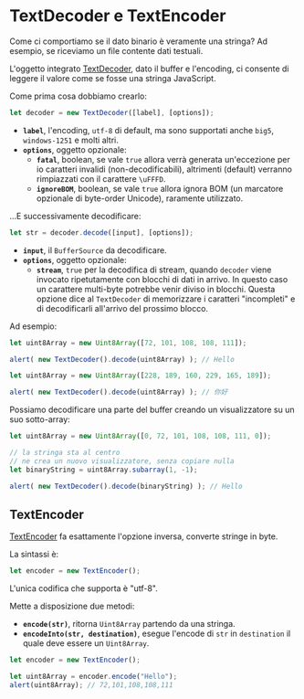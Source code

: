 # TextDecoder e TextEncoder

Come ci comportiamo se il dato binario è veramente una stringa? Ad esempio, se riceviamo un file contente dati testuali.

L'oggetto integrato [TextDecoder](https://encoding.spec.whatwg.org/#interface-textdecoder), dato il buffer e l'encoding, ci consente di leggere il valore come se fosse una stringa JavaScript.

Come prima cosa dobbiamo crearlo:
```js
let decoder = new TextDecoder([label], [options]);
```

- **`label`**, l'encoding, `utf-8` di default, ma sono supportati anche `big5`, `windows-1251` e molti altri.
- **`options`**, oggetto opzionale:
  - **`fatal`**, boolean, se vale `true` allora verrà generata un'eccezione per io caratteri invalidi (non-decodificabili), altrimenti (default) verranno rimpiazzati con il carattere `\uFFFD`.
  - **`ignoreBOM`**, boolean, se vale `true` allora ignora BOM (un marcatore opzionale di byte-order Unicode), raramente utilizzato.

...E successivamente decodificare:

```js
let str = decoder.decode([input], [options]);
```

- **`input`**, il `BufferSource` da decodificare.
- **`options`**, oggetto opzionale:
  - **`stream`**, `true` per la decodifica di stream, quando `decoder` viene invocato ripetutamente con blocchi di dati in arrivo. In questo caso un carattere multi-byte potrebbe venir diviso in blocchi. Questa opzione dice al `TextDecoder` di memorizzare i caratteri "incompleti" e di decodificarli all'arrivo del prossimo blocco.

Ad esempio:

```js run
let uint8Array = new Uint8Array([72, 101, 108, 108, 111]);

alert( new TextDecoder().decode(uint8Array) ); // Hello
```


```js run
let uint8Array = new Uint8Array([228, 189, 160, 229, 165, 189]);

alert( new TextDecoder().decode(uint8Array) ); // 你好
```

Possiamo decodificare una parte del buffer creando un visualizzatore su un suo sotto-array:


```js run
let uint8Array = new Uint8Array([0, 72, 101, 108, 108, 111, 0]);

// la stringa sta al centro
// ne crea un nuovo visualizzatore, senza copiare nulla
let binaryString = uint8Array.subarray(1, -1);

alert( new TextDecoder().decode(binaryString) ); // Hello
```

## TextEncoder

[TextEncoder](https://encoding.spec.whatwg.org/#interface-textencoder) fa esattamente l'opzione inversa, converte stringe in byte.

La sintassi è:

```js
let encoder = new TextEncoder();
```

L'unica codifica che supporta è "utf-8".

Mette a disposizione due metodi:
- **`encode(str)`**, ritorna `Uint8Array` partendo da una stringa.
- **`encodeInto(str, destination)`**, esegue l'encode di `str` in `destination` il quale deve essere un `Uint8Array`.

```js run
let encoder = new TextEncoder();

let uint8Array = encoder.encode("Hello");
alert(uint8Array); // 72,101,108,108,111
```
